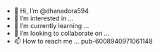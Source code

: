- 👋 Hi, I’m @dhanadora594
- 👀 I’m interested in ...
- 🌱 I’m currently learning ...
- 💞️ I’m looking to collaborate on ...
- 📫 How to reach me ...
pub-6008940971061148
<!---
dhanadora594/dhanadora594 is a ✨ special ✨ repository because its `README.md` (this file) appears on your GitHub profile.
You can click the Preview link to take a look at your changes.
--->
